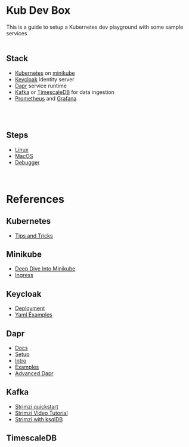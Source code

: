 
# Kub Dev Box

This is a guide to setup a Kubernetes dev playground with some sample services
\
&nbsp;
## Stack

 * [Kubernetes](#kubernetes) on [minikube](#minikube)
 * [Keycloak](#keycloak) identity server
 * [Dapr](#dapr) service runtime
 * [Kafka](#kafka) or [TimescaleDB](#timescaledb) for data ingestion
 * [Prometheus](#prometheus) and [Grafana](#grafana)
 
\
&nbsp;
## Steps

 * [Linux](Linux.md)
 * [MacOS](Mac.md)
 * [Debugger](Bridge.md)
\
&nbsp;
\
&nbsp;
# References
## Kubernetes
 * [Tips and Tricks](https://www.ibm.com/cloud/blog/8-kubernetes-tips-and-tricks)

## Minikube
 * [Deep Dive Into Minikube](https://www.youtube.com/watch?v=GHczvbzuVvc)
 * [Ingress](https://kubernetes.io/docs/tasks/access-application-cluster/ingress-minikube/)
 
## Keycloak
 * [Deployment](https://www.keycloak.org/getting-started/getting-started-operator-kubernetes)
 * [Yaml Examples](https://github.com/keycloak/keycloak-operator/tree/main/deploy/examples)

## Dapr
 * [Docs](https://docs.dapr.io/)
 * [Setup](https://github.com/dapr/quickstarts/tree/v1.4.0/hello-kubernetes)
 * [Intro](https://www.youtube.com/watch?v=MjyulcRqh20)
 * [Examples](https://github.com/gbaeke/dapr-demo)
 * [Advanced Dapr](https://www.youtube.com/watch?v=QlzbQHGTS6c)

## Kafka
 * [Strimzi quickstart](https://strimzi.io/quickstarts/)
 * [Strimzi Video Tutorial](https://www.youtube.com/watch?v=4bKSPrENDQQ)
 * [Strimzi with ksqlDB](https://ludusrusso.space/blog/2020/08/ksql-strimzi-k8s)

## TimescaleDB
